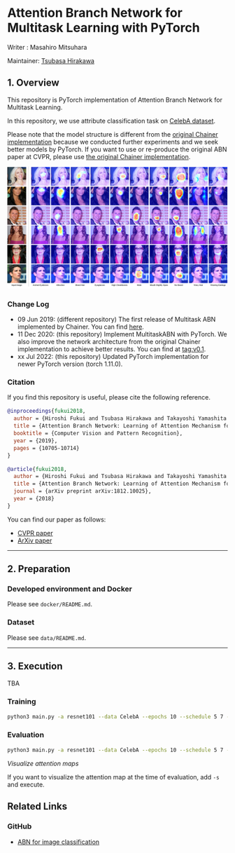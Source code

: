 # Attention Branch Network for Multitask Learning with PyTorch

Writer : Masahiro Mitsuhara

Maintainer: [Tsubasa Hirakawa](https://thirakawa.github.io)

## 1. Overview
This repository is PyTorch implementation of Attention Branch Network for Multitask Learning.

In this repository, we use attribute classification task on [CelebA dataset](https://mmlab.ie.cuhk.edu.hk/projects/CelebA.html).

Please note that the model structure is different from the [original Chainer implementation](https://github.com/machine-perception-robotics-group/ABN_CelebA) because we conducted further experiments and we seek better models by PyTorch.
If you want to use or re-produce the original ABN paper at CVPR, please use [the original Chainer implementation](https://github.com/machine-perception-robotics-group/ABN_CelebA).

![examples](./figure/example.png)

### Change Log
* 09 Jun 2019: (different repository) The first release of Multitask ABN implemented by Chainer. You can find [here](https://github.com/machine-perception-robotics-group/ABN_CelebA).
* 11 Dec 2020: (this repository) Implement MultitaskABN with PyTorch. We also improve the network architecture from the original Chainer implementation to achieve better results. You can find at [tag:v0.1](https://github.com/machine-perception-robotics-group/MultitaskABN/tree/v0.1).
* xx Jul 2022: (this repository) Updated PyTorch implementation for newer PyTorch version (torch 1.11.0).

### Citation
If you find this repository is useful, please cite the following reference.

```bibtex
@inproceedings{fukui2018,
  author = {Hiroshi Fukui and Tsubasa Hirakawa and Takayoshi Yamashita and Hironobu Fujiyoshi},
  title = {Attention Branch Network: Learning of Attention Mechanism for Visual Explanation},
  booktitle = {Computer Vision and Pattern Recognition},
  year = {2019},
  pages = {10705-10714}
}
```
```bibtex
@article{fukui2018,
  author = {Hiroshi Fukui and Tsubasa Hirakawa and Takayoshi Yamashita and Hironobu Fujiyoshi},  
  title = {Attention Branch Network: Learning of Attention Mechanism for Visual Explanation},  
  journal = {arXiv preprint arXiv:1812.10025},
  year = {2018}
}
```

You can find our paper as follows:
* [CVPR paper](http://openaccess.thecvf.com/content_CVPR_2019/html/Fukui_Attention_Branch_Network_Learning_of_Attention_Mechanism_for_Visual_Explanation_CVPR_2019_paper.html)
* [ArXiv paper](https://arxiv.org/abs/1812.10025)

---
## 2. Preparation

### Developed environment and Docker

Please see `docker/README.md`.

### Dataset

Please see `data/README.md`.

---
## 3. Execution

TBA

### Training
```bash
python3 main.py -a resnet101 --data CelebA --epochs 10 --schedule 5 7 --gamma 0.1 -c checkpoints/celeba/resnet101 --gpu-id 0,1 --test-batch 20
```

### Evaluation
```bash
python3 main.py -a resnet101 --data CelebA --epochs 10 --schedule 5 7 --gamma 0.1 -c checkpoints/celeba/resnet101 --gpu-id 0,1 --test-batch 20 -e --resume checkpoints/celeba/resnet101/model_best.pth.tar
```

*Visualize attention maps*

If you want to visualize the attention map at the time of evaluation, add ```-s``` and execute.





## Related Links

### GitHub

* [ABN for image classification](https://github.com/machine-perception-robotics-group/attention_branch_network)

